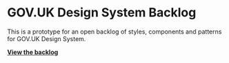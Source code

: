 # GOV.UK Design System Backlog

This is a prototype for an open backlog of styles, components and patterns for GOV.UK Design System.

**[View the backlog](https://github.com/alphagov/govuk-design-system-backlog-prototype/projects/3)**
